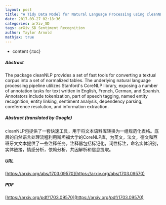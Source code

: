 ```yaml
---
layout: post
title: "A Tidy Data Model for Natural Language Processing using cleanNLP"
date: 2017-03-27 02:18:36
categories: arXiv_SD
tags: arXiv_SD Sentiment Recognition
author: Taylor Arnold
mathjax: true
---
```


* content
{:toc}

##### Abstract
The package cleanNLP provides a set of fast tools for converting a textual corpus into a set of normalized tables. The underlying natural language processing pipeline utilizes Stanford's CoreNLP library, exposing a number of annotation tasks for text written in English, French, German, and Spanish. Annotators include tokenization, part of speech tagging, named entity recognition, entity linking, sentiment analysis, dependency parsing, coreference resolution, and information extraction.

##### Abstract (translated by Google)
cleanNLP包提供了一套快速工具，用于将文本语料库转换为一组规范化表格。底层的自然语言处理流程利用斯坦福大学的CoreNLP库，为英文，法文，德文和西班牙文文本提供了一些注释任务。注释器包括标记化，词性标注，命名实体识别，实体链接，情感分析，依赖分析，共因解析和信息提取。

##### URL
[https://arxiv.org/abs/1703.09570](https://arxiv.org/abs/1703.09570)

##### PDF
[https://arxiv.org/pdf/1703.09570](https://arxiv.org/pdf/1703.09570)

